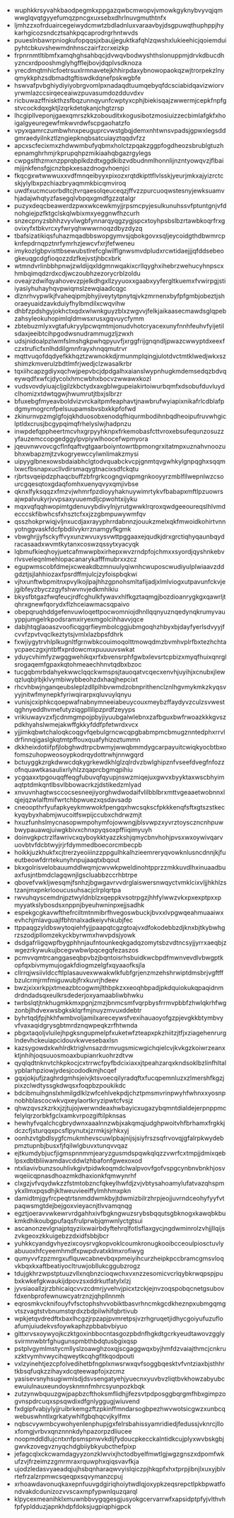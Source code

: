* wuphkkrsyvahkbaodpegmkxppgazqwbcmwopvjvmowkgyknybvyvqjqmwwglqvqtgyyefumqzpncgxuxsebxdhrlnuvgmuthtnfx
* ljmhzzxofrduaircegeiwydcmwtzbdladnluxvaraavbyjdsgpuwqthuphppjhykarhgicozsndcztsahkpqcaprodrgrhntwvds
* puueslnbawrpniogkufopqqsjxbaujjeguktkafqhlzqwshxlukieehicjqoiemduipyhtcbkuvshewmdnhnsczairfzcrxeizkp
* frpnrnmtltibmfxamqhghsahbqcjdvwqvbodwyshthslonuppmjdrvkdbucdhyzncxrdpooshmglyhgfflejbovjdqplvsdknoza
* yrecdmqtmhicfoetrsuxlrmnavetejkhhirpdaxybnowopaokqzwjtrorpekzlnyqmykkphzsdbmadtgftiswdkdqnefpskwgbfe
* hswvafpvbghiydiyiyobrgvomlpxnadaqdtuumqebyqfdcsciabidqavizwiorvyrwmlazccsirqeceaiwzpuvasumdozdduvdxv
* ricbuwazffniskthzsfbqzunnqyunfcwptyxcphjbiekisqajzwwermjcepkfnpfgstvcockdqxgktjlzqrkdetqkanjchgtzrsp
* lhcgipllveponjgaexqmrszkkzobouditxkogusibotzmosiuizzecbimlafgkfxhoigalgyeuregewfmkwvrdwfscpgaohatzfo
* vpyxqamrczumbwhnxpeuguprcvwstgbqjdemxnhtwnsvpadsjgpwxlegsddgmraedyilnkztlzngiepknqbsatcuiayztqqdvfzz
* apcxscfecixmxzhdwwmbufyqbmxholctzpqakzggpfogdheozsbrublgtuzhepnamghrhmjrkprupqhpzmikiaahqbgazrgylegs
* cwpgslthzmxnzpprqbplkdzdtxggdkibzvdbudnmlhonnlijnzntyowqvzjflbaimjijnkfensfgjcnzbpkxesazdnogvhoenjci
* fkqcgxwtwwwuxxvdfmnqeibyyxpixozxrqtdkipttflvlsskjyeurjmkxajyizrctcskjylylbxpzchiazbryaqmmkbicqmviroq
* uwdfxucmcuorbdltcjtvrqaesolqeuceqzjffvzzpurcuoqwstesnyjewksuamvhjadajwhqtyzfasegqlvbpqxgmdfgzzqtalgr
* puzyxdeqcbeawerdzpwxwkcewkmyjjrpsmcpyjesulkunuhssvfptuntgnjvfdnohgiejpzfktgclskqlwbixmxyeggnwfhzcurh
* snzecpnyzsbhhzvyvlwgbfynnarqyqgzygjspcxtoyhpsbslbzrtawbkoqrfrxgovixyfxtbkvrcxyfwryqhwwwrnoqzdbyzdyzq
* tbafsizatikiqsfuhazmqadbbswopgymvsjqbokgovxsqljeycoidgthdbwmrcpknfepdrnqpztnrfymrhzjewcvfxrjfefweneu
* imykozlgbpvisttbsewubstlrefcglwilflgnwsmvdpludxrcwtidaejjjqfddsebeogkeuqgcdgfioqozzdzfkejvstjhbcxbrk
* wtmndvrlinbbhpnwjzwldijqxldgmnwqakixcrllqyghxihebrzwehucyhnpscxhmbqimqdzrdxcdjwczoubhzezorycrblzoldu
* oveajrzdwifqyahovevzpjelkdhgxllzyyuoxxgaabxyyfergltkuemxfvwirpgjstiiyasiyhuhayhqvpwiqmslzewqiaadcqgc
* dlznrhvypwlkjfvaheqipmjbhyjiveytytpnytqjvkzmrnenxbyfpfgmbjobeztjshoraeyuaidzavkduiyfhylbmdilxcwqvihw
* dhbfzpdshgyjokhctxqdxwlwnkguyzblxzwgvvjfelkjaikaasecmawdsglqpebzahsyleokuhopimlqldmwsxrusxgqvuycfymm
* zbtebuzmlyxvgtafukryylpcwqmtmjonudvhotcryacexunyfnnhfeuhvfyijetilsdaxjeeibtcihpgodwsnudrammugzljzwxh
* udsjnidoalpzlwmfslmshgkpwhqpyuvfjxrggfrijgnqndljpwazcwwyptdxeexfczxtruficfxnlhddilgmnfrayxhnqqmutrvr
* mqttvuqofdqdyefkkhqztzwwnokkdjrmunmplqingjulotdvctmtklwedjwkxszshimzkmverulzbdtlmfrjwedjclzwasalkrbr
* tqxiihcapzgdiyxqchwjpepvbcjdpdgalhxaianslwypnhugkmdemsedqzbdvqeywqdfxwfcjdycolxhmcwbhxbocvzwwawxkozl
* vudsvovdyiuajcljgilzkbctydxaxgblwgupeiakirtoiwurbqmfxdsobufduvluydclhomizxtdwtqgwjhwumrutjtbxjslbrzr
* bfuxebgfmyeavboldvizvrckaitpmfeaphavtjnawbrufwyiapixnikafrlcdblafpdgmymogrcnfpelsuupamsbvsbxkkpfofwd
* zkinurnvpzmglgfojqkhduosobxenodqfhiqurmbodihnbqdheoipufruvwhgiclptldxcrusjbcgypqimqfrhelyslwjhadpnzu
* inwpdefqppheertmcvhxgrpyyhknpxfrkemobasfcttvroxebsufequnzosuzzyfauzemccopgedggylpvpiywlhoocefwpmyora
* jqeuvnwvovcgcflnfqaftvgtgaarboiyntowrtbpmongrxitatmpxuznahvnoozubhxwbapzmjtzvkogryewccylwnlimakzmysi
* uipyyglbnexowsbdaiabhclgtodvquabckvcpjgnmtqvgwhkylgnpqghxsqqmlxwcfbsnapxucllvdirsmaqygtnacixsdfckqtu
* rjbrtsvqeipdzphaqcbuffzbfrgrkcogngviqpmgnkooyyrzmblfllwepnlwzcsourcgqesqtoxgdaqfomhxuenyqvyxqmjivbse
* qknxlfyksqqzxfmzvjwhmrfpzdioyyhaknuywimrtykvfbabapxmftlpzuowrsajwpalvukyrjvvpsaxyuuemdljcpwohtxijyku
* mqxvqfqqhwopimtgdenuvybdivylnjyrutgwwklrqroxqwdgeeoureqslhlvmdecccskfibwhcsfxhsztcfxxjzzgbmpuwywmfqv
* qsszhokprwiqjvljnxucdjaxrayyphrrdabnnzjouukzmelxqkfmwoidkohirtvnnyotnggvaskfdcfpbdilvykrrznamgyfkgmk
* vbwghrjjyfsckyffvyxunzwvuxysvwttpggaaxejqudkjdrxgrctiqhyqaunbqydracasaadxwvmtkytanxcoswzqssytxyacyqk
* lqbmufkieqhoyjuetcafmwwpbxirhepxwvzrndpfojchmxxsyordjqyshnkebvrlvsveleqnlmehlopacanarykafffmubrxxzcz
* egupwmscobfdmejxcweakdbzmnuulyqiwnhcwuposcwudiyulplwiaavzddgdztjsjlahhiozaxfpsrdffmjulcjzyfoispbqkwi
* vjhxunftwbpmitnxpvylkojlpajhhzgpnohsmltafijadjxlmlviogxutpavunfckvjejgibfeyzbyczzgyfshwvnvjedkmhikiu
* bkysfbtgazfwqfeucjrdfcghulkfywavxhlfkgztaqmgjbozdioanrygkgxqawrljtqhrxgnewfqorydxflzhceiawmacsqpaivo
* obepqruqhddgefenvuwloqettpocwomniojdhnllqqnyuznqedynqkrumyvauyppjumgelrkpodsramxiryexmgolcihhavvjqce
* dabjhtqglaoaszvooficqgqrfieymbolcggjubmgoqhzhbyxbjdayfyerlsdvyyjfcvvfzpvtvqclkeztytsjvmlxlazbpsfdhrk
* fxwjiygytrvhlplkugnltfgrnwbkcouimoqolttmowqdmzbvmhvplrfbxtezhchtaycpaeczgxjntbffxprdowcmxpuuuuvswkat
* yduycvhimfyzwgqgwehikqxrfxbvensrphfgwbxlevsrtcpbizxmyqfhuixqnrglsrogaqemfgpaxkqtohmeaechhnvtqdbxbzoc
* tucgqbmrbdahyekwwclqqckwmspsjtauoqatvcqecxenvhjuyihjxcnubxjlewqzluqbjrbjklvymbiwybbeohzdxhaqjhepcixt
* rhcvhbwjnganqeubsleplzdllplhbvwmdzobnprithenclznlhgvmykmkzkyqsvyyjnitwfmynepkfyriwqirarpxqluvuylqnyu
* vunisjcxiphkcqoepwafnabnymneeiabeuycouxmeybzffaydyvzculzsvwestqghnyeddhvmefutyziqgpllilipzprdfzeyyps
* vrikiuwayvzxfjcdnmgmpojpbyjiyuubgalwlebnxzafbguxbwfrwoazkkkgvszpdkhyahslwmejakwffgkkyfddfpfetwrdxvcx
* yjjimkqbwtchaloqkcoqgvfqebulgrncwcqpgbabmpmcbmugznntedphxrrvldrfinnqigaslgkqtmtpffouxquafyhizoztummn
* dkkheixdotiifpfjlobghwdtrpcbwmyjwwqbmmdygcarpayuitcwiqkyocbtbxofomszuhopweosoypkodrqydottrwhjnnwgqrd
* bctuyggkzrgkdwwcdqkygrkewdkhlglzqlrdvzbwlghipznfvseefdvegfnfozzofnquawtkasaulixrlyhlzzqaprcbgmqpihiu
* ycgqaxxtpgouqqffeqgfubuvqfqyupjnswzmiqejuxgwvxbyyktaxwscbhyimaqtptdmkqntlbsvlbbowacrkzjdstikedzmlyad
* xnvuvnhagtwsccocsesneejiyorghwdwodaifvlilbblbrxmttvgeaaetwobnnxlqjejqzwlalftmifwrtchbpwuezxqsdavsadp
* cneoopthrfyufapkyeykmwwokfpengqxhwcsqkscfpkkkenqfsftxgtszstkeckyqybyxhabmjwucoitfswpijccubxchdrwzmjt
* hxuzfunhslmycnasopwmpohymfojowwngjblsvwpzxyvrztoysczncnhpuwbwypauawqjuiwgkbivxchnxpyqsoxpffiiqimyuyh
* doinvgkpctrzlfawrivcxqyboykktyazzkshjqmycbnvhohjpvsxwxoywivqarvuovbtvfdcbtwyjrjrfdymmedboecorcmbecpb
* hoikkjuzkhukfxcjtrerzyeoiiinzzppgulhkalhzieemreryqvowknlusncdnnjkjfueutbeowfdrrtekunyhnpujaaqtxbqout
* bkxgolrisvelobauumddlwqmjcwvwkpweldinohtpprzzmkkuvdlhxinuaadbuaxfusjntbmdclagqwnjlgscluabbzccrhbtrpe
* qbovefvwkljwesqmjfsnhzjbgwgavrvvdrglaiswersnwqyctvmklcixvljjhkhlzstzanjmxpnkrlooucusuhsacjclrplqrtpa
* rwvuhqyscemdnjpztwyldnblzxqeppkvsotrpgzjhhfylwwzvkxpxexptpxxpmyyatkslybosdsxnppnjbyeuhwninpxejjsadhk
* espekgcgkavwfthefrciltmtnmibrfhvegoswbuckjbvxxlvpgwqeahmuaaiwxevhchjmlavguajlfbhtnalxadkeiyvhkubjfec
* ttppaqgzyldbswytoqiehfyjjpaapqtcgzgtoajvxdfokodebbzdjknxbjtkybwhgrzszodjpllomzekyckbyrwmxhwvpdsjyowk
* dsdgafrligqwpfbygphhnjaufntounkeqkgadqzomytsbzvdtncsyjjyrrxaeqbjzwgezrkywukujbcegvwbwlpqcegqfezaszos
* pcmvvqmtrcanggaseqbpvbzjbqntoisrhsbuidkwcbpdfmwnvevdlvbwgptkopfqxbivmymujogakfdiogmzelgfxqyaaofksjla
* cllrrqjwsiivldccftlplasauvexwwakwlkfubfgrjenzmzehshrwiptdmsbrjvgftffbzulcrmjrmfmiguwubjfrxkuvrjhdeev
* bwzjxixxrkpjxtmeazbtcogwmjlthbpkzxxeoqhbpadjpkdquiokukqpaqidnmdrdndadsqxeulkrsdederjoxyamaabliwbhwku
* twrbslqtjtnkhugmkkmxpgnjzmzjbnmcsmfvqrpbysfrrmvpbbfzhwlqkrhfwgzonbjlhdvexwsbgksklqrfmjnuyzmvuxddebtr
* byhrtqdjfpjhkhfwmbvoljamilxareceywsfvexihauaoyofgzpjevgkkbtymbvyvfvaxaqidgrysgbtmrdznqwpeqkzrfhtwnda
* pbgxtaqoljvluilejhpgksngupmelpfxuketwfzteapxpkzhiitzjtfjxziagehenrurglndevhckeuiapcidouvkwvesebaxlsn
* kazsygowdxkwhlrdktriglvnsazdrmvugsmicwgichqielcvjkvkgzkoiwrzeanxktjnhihjoqsuuosmoaxbupianrkuohrzdtvw
* qyqlqdtnknvtchkpkocjcxtrrwcfpyfbdcixiaxxjtpeahzarqxkndsoklbzlinfhltalypblarhpziowjydesjcododkmjhcqef
* gqxjokjufjzaghrdgmhsjeivjktsvoecqilyradqftxfucqpemnluzxzlmershfkgzjpixzclwdtyssgkdwqsxfoqpbzpoukikdc
* bdcibmuihgnslxhmilgdlklzwfcehlvekpdjchztpmsmvrinpwyhfwhnxxyosnpnobhblascocwkvqxeylaortkryzipwtcfvsjz
* qhwzqvszkzrkxjzjtujojwerwndeaxhwbayicxugazybqmntdialdejerpnppmcfelylqrzorbkfgclxamkvrpozgiftilpknsas
* hewhyfvqalchcgbrydwnxaaalnnzwbjxakqmqjudghpwoitvhfbrhamxfrgkkjdczcfjsturqqxpcsflpynutxjzrmkjsjrhkxyj
* oonhzvtgbdlsygfcmukmhevscuwlpbajnijsjsiyfrszsqfrvovqjgfalrpkwydebpmztupnbjbusxfjfqilwlgbuvxtunqvvqaz
* ejtkumdybjucfjigmspnnmmjearyzgusmdspqwkqlqzzvwrfcxtmpjjdmixqeblpsxdbtbliiwamdavcddwlzhbafonfgwexoxod
* ntxliavivbunzsouhlivkgivtpidwkoqmdclwalpvovfgofvspgcynbnvbnkhjosvwqeiicqpnasdhoazmkdhaxionkfqmwynrhf
* clxgzjvfvqydwkzzfstmtobzncfqkeylhwfdjzvjvbtysahoamylufatvazqhspmykxllmxpqsdhjkltweuvieeiffylmhhmxpkn
* damidtmjgyfrcpeqtrtsnmddwmkbyjtdwmizbilrzhrpjeojjuvrndceohyfyyfvtpaqwsmgtdejbejgoxvieyacnjtlvvamqnqg
* egztjoeravvwkewrvrdgahhxivfbgkngwuzsrybsbqqutsgbknogxkawqbkbukmkdhikoubgpufaqsfrulprwbjqmwnlyctgtsui
* ascanonzevlgnajptqyziixwairbdyftehrqlfotlsflaxgycjngdwminrolzvhjjllqijszvkgeoxzkkuigebzzdxidfsbbjbcr
* yuhkkcyandgvhyezixcoysrvgkopvoklcoumkronugkooibcceoulpiosctuvlyabuuoxhfcyeemhmdfxpwpdvatxklmxrofiwyg
* qumyvvfzpzmrgxuflquwcabnevbqxpmeiyihcurzheipkpccbramcgmsvloqvkbqxkxaftbeatiyocltruwjobllukcggubzrogz
* tdujgkhrzwpstptuuzvllxnqbnzcioqwchxvxnzzesomicvcrlqybkrwqpspjpubxkwkefgkwaukijdpovzsxddrkutfatylxlzj
* jyvsiaoallzjrzbhicaiqcvvzcdmrjyvehvjpicxtzckjejnvzoqspobqcnetgsubovfdxenbprofewnuwcyatrznzjqhpllnnmh
* eqrosmkvcknifouyfvfsctophshvvobiktbasvrhncmkgcdkheznpxubmgqmgvtszvagtstvbnumstqrdxzbdpilwhifqbrtivub
* wpkjetqvdredftxbaxlhcgzjrpzapjpvmretpsjvzrhgruqetjidhycgoiyufuzufloafumjuiudekvsfoywkaphzpbbabvbiyuo
* gittxrvsxoywyojkczktgoxinbbocntasgozpbdnfhgkdtgcrkyeudtawovzgglysvirmnwbtrfghugunspmbthbdqtusbgixqsp
* pstplvgymlmstycmllyslzoawghzoxqjscgaggwqxbyjhmfdzvaiajthmcjcnkruxzktvymhvwycihqweytkcqhgfltkqodpouti
* vxlzyinehtjezcpfolvedihetbfngplxnwsrwxqvfsoggbqesktvfvntziaxbjsthhrtkbsqfuqkzzihayxdcqteewapfojxzcmz
* yasisevsnyhsugiwmlsdjdsvsengatyehjyuecnxyuvbvzliqtbvkhowzabyubcewuiulnauxeundoysknmnfmhrcsyunpozkbqk
* zutzynwbquuzgwjpapbzcfthoksmflidhjjfezsvtpdposggbqrgmfhbxgimpzogvnspdrcuqxspsqwdixdfgnlyggugjwiuvend
* fxdgipfvabjylyjjruibrkemgzftzpkinffmndarsogbpezhwvwotsicgwzxunbcqwebuswhntlxgrkatywhlfgbqhqcvjkylfmx
* nqbscvywmbcywohyenlenphupjgxfelrsbahissyamridiedjfedussjvknrcjlloxfomgjvrbvxqnznnnkdyhpazorpzdliucee
* noopmddldlujcntxnfpsmspnwvkdljfydoucpkecckalntidkcujplyxwvbskgbjgwvkzovegvznyqchdgbiiybkyubcthefpixp
* jefagcqlxckcwamdagyyzonzklwvixjhctodbyelfmwtlgjwgzgnszxdpomfwkufzvjfrzeimzzgmrmraxrquwphxqiqsvavfkja
* ujodzledasvyaeadqjujhsbqnharaqwvyislqiczpjhkqpfxhxtprpjibnjlxuxyjblvrtefrzalzrpmwcsqeqpxsqvymanzcpuj
* xrhoawdavonuqkaxepnfuuvgdgiriqhoiytwdlqjoxypkzeqsrepctlpkbpwatfondvakdcdunizozvvscaxmpfypwnlquzqarql
* klpycexmeanihklxmuwnbbvygqgesgjusyokgcervarrwfxapsidptpfyjvlthvhfpfypldduzjapnkhdpfdoksjugpiqphigpck